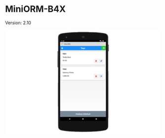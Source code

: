 # MiniORM-B4X
Version: 2.10

![MiniORM](https://github.com/pyhoon/MiniORM-B4X/blob/main/MiniORM.png)
